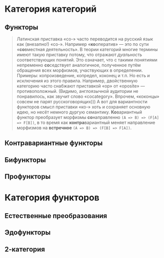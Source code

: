 # Категория категорий

## Функторы

> Латинская приставка «co-» часто переводится на русский язык как (внезапно!) «со-». Например «**ко**оператив» — это по сути «**со**вместная деятельность». В теории категорий многие термины имеют такую приставку потому, что отражают *дуальность* соответствующих понятий. Это означает, что с такими понятиями непременно **со**седствует аналогичное, полученное путём обращения всех морфизмов, участвующих в определении. Примеры: копроизведение, копредел, коконец и т.п.
> Но есть и исключения из этого правила. Например, двойственную категорию часто снабжают приставкой «op» от «oposite» — противоположный. (Видимо, англоязычной аудитории не понравилось, как звучит слово «cocategory». Впрочем, «коконцы» совсем не парят русскоговорящих)))
> А вот для вариантности функторов смысл приставки «ко-» хоть и сохраняет основную идею, но несёт немного дургую семантику. **Ко**вариантный функтор преобразует морфизмы **со**направленно `(A => B) => (F[A] => F[B])`, в то время как **контра**вариантный меняет направление морфизмов на **встречное** `(A => B) => (F[B] => F[A])`.

## Контравариантные функторы

## Бифункторы

## Профункторы

# Категория функторов

## Естественные преобразования


## Эдофункторы

## 2-категория



